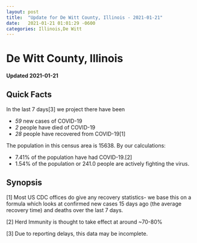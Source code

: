 ```yaml
---
layout: post
title:  "Update for De Witt County, Illinois - 2021-01-21"
date:   2021-01-21 01:01:29 -0600
categories: Illinois,De Witt
---
```


# De Witt County, Illinois
#### Updated 2021-01-21

## Quick Facts

In the last 7 days[3] we project there have been
- *59* new cases of COVID-19
- *2* people have died of COVID-19
- *28* people have recovered from COVID-19[1]

The population in this census area is 15638. By our calculations:
- 7.41% of the population have had COVID-19.[2]
- 1.54% of the population or 241.0 people are actively fighting the virus.

## Synopsis




[1] Most US CDC offices do give any recovery statistics- we base this on a formula which looks at confirmed new cases
15 days ago (the average recovery time) and deaths over the last 7 days.

[2] Herd Immunity is thought to take effect at around ~70-80%

[3] Due to reporting delays, this data may be incomplete.
 
    